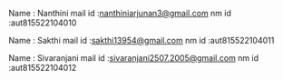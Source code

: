 Name : Nanthini
mail id :nanthiniarjunan3@gmail.com
nm id :aut815522104010

Name : Sakthi
mail id :sakthi13954@gmail.com
nm id :aut815522104011

Name : Sivaranjani
mail id :sivaranjani2507.2005@gmail.com
nm id :aut815522104012
